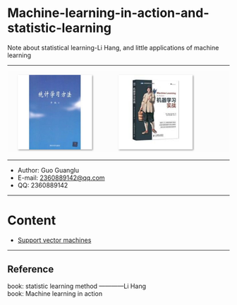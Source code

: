 # Machine-learning-in-action-and-statistic-learning
Note about statistical learning-Li Hang, and little applications of machine learning  

***  
![](/fig/title.png)    

***  
- Author: Guo Guanglu  
- E-mail: 2360889142@qq.com
- QQ: 2360889142  

***  
# Content  
* [Support vector machines](#svm.md)

***
Reference  
---  
book: statistic learning method ————Li Hang  
book: Machine learning in action 

